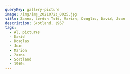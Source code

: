 ```yaml
---
queryKey: gallery-picture
image: /img/img_20210722_0025.jpg
title: Zanna, Gordon Todd, Marion, Douglas, David, Joan
description: Scotland, 1967
tags:
  - All pictures
  - David
  - Douglas
  - Joan
  - Marion
  - Zanna
  - Scotland
  - 1960s
---
```

